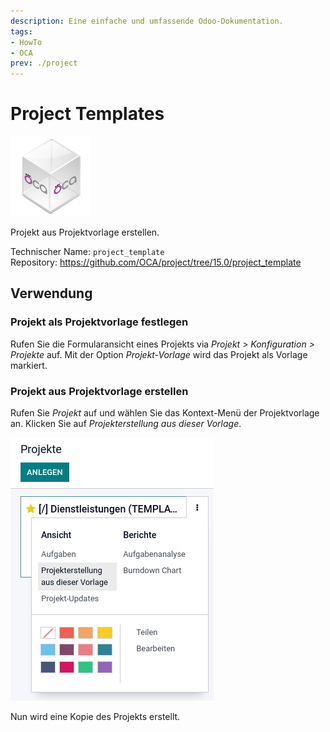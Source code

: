 ```yaml
---
description: Eine einfache und umfassende Odoo-Dokumentation.
tags:
- HowTo
- OCA
prev: ./project
---
```

# Project Templates
![icon_oca_app](assets/icon_oca_app.png)

Projekt aus Projektvorlage erstellen.

Technischer Name: `project_template`\
Repository: <https://github.com/OCA/project/tree/15.0/project_template>

## Verwendung

### Projekt als Projektvorlage festlegen

Rufen Sie die Formularansicht eines Projekts via *Projekt > Konfiguration > Projekte* auf. Mit der Option *Projekt-Vorlage* wird das Projekt als Vorlage markiert.

### Projekt aus Projektvorlage erstellen

Rufen Sie *Projekt* auf und wählen Sie das Kontext-Menü der Projektvorlage an. Klicken Sie auf *Projekterstellung aus dieser Vorlage*.

![](assets/Project%20Templates.png)

Nun wird eine Kopie des Projekts erstellt.